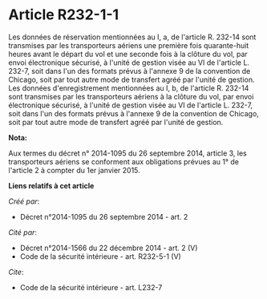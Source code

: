 # Article R232-1-1

Les données de réservation mentionnées au I, a, de l'article R. 232-14 sont transmises par les transporteurs aériens une
première fois quarante-huit heures avant le départ du vol et une seconde fois à la clôture du vol, par envoi électronique
sécurisé, à l'unité de gestion visée au VI de l'article L. 232-7, soit dans l'un des formats prévus à l'annexe 9 de la
convention de Chicago, soit par tout autre mode de transfert agréé par l'unité de gestion. Les données d'enregistrement
mentionnées au I, b, de l'article R. 232-14 sont transmises par les transporteurs aériens à la clôture du vol, par envoi
électronique sécurisé, à l'unité de gestion visée au VI de l'article L. 232-7, soit dans l'un des formats prévus à l'annexe 9
de la convention de Chicago, soit par tout autre mode de transfert agréé par l'unité de gestion.

**Nota:**

Aux termes du décret n° 2014-1095 du 26 septembre 2014, article 3, les transporteurs aériens se conforment aux obligations
prévues au 1° de l'article 2 à compter du 1er janvier 2015.

**Liens relatifs à cet article**

_Créé par_:

  - Décret n°2014-1095 du 26 septembre 2014 - art. 2

_Cité par_:

  - Décret n°2014-1566 du 22 décembre 2014 - art. 2 (V)
  - Code de la sécurité intérieure - art. R232-5-1 (V)

_Cite_:

  - Code de la sécurité intérieure - art. L232-7
